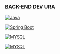 ### BACK-END DEV URA



[![Java](https://img.shields.io/badge/Java-AE445A?style=for-the-badge&logo=java&logoColor=white)](https://www.java.com/)

[![Spring Boot](https://img.shields.io/badge/Springboot-6DB33F?style=for-the-badge&logo=spring&logoColor=white)](https://springboot.io/)

[![MYSQL](https://img.shields.io/badge/mysql-99CCFF?style=for-the-badge&logo=spring&logoColor=white)](https://www.mysql.org/)

[![MYSQL](https://img.shields.io/badge/mysql-99CCFF?style=for-the-badge&logo=spring&logoColor=white)](https://www.lua.com/)


